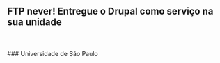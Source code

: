 ## FTP never! Entregue o Drupal como serviço na sua unidade

<br>
<br>
### Universidade de São Paulo
